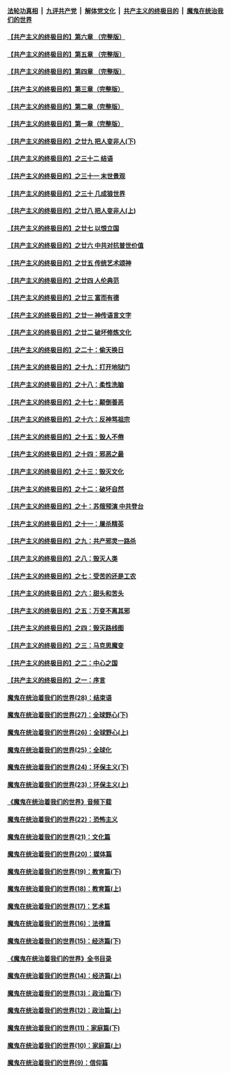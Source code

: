 ####  [法轮功真相](../../../../basic/blob/master/README.md?t=06231502) &nbsp;|&nbsp; [九评共产党](../../../../9ping.md/blob/master/README.md?t=06231502) &nbsp;|&nbsp; [解体党文化](../../../../jtdwh.md/blob/master/README.md?t=06231502)  &nbsp;|&nbsp; [共产主义的终极目的](../../../../gczydzjmd.md/blob/master/README.md?t=06231502) &nbsp;|&nbsp; [魔鬼在统治我们的世界](../../../../mgztzwmdsj.md/blob/master/README.md?t=06231502) 

#### [【共产主义的终极目的】第六章 （完整版）](../pages/nsc422/n11428913.md?t=06231502) 

#### [【共产主义的终极目的】第五章 （完整版）](../pages/nsc422/n11428912.md?t=06231502) 

#### [【共产主义的终极目的】第四章 （完整版）](../pages/nsc422/n11428907.md?t=06231502) 

#### [【共产主义的终极目的】第三章（完整版）](../pages/nsc422/n11428848.md?t=06231502) 

#### [【共产主义的终极目的】第二章（完整版）](../pages/nsc422/n11428831.md?t=06231502) 

#### [【共产主义的终极目的】第一章（完整版）](../pages/nsc422/n11417651.md?t=06231502) 

#### [【共产主义的终极目的】之廿九 把人变非人(下)](../pages/nsc422/n11344140.md?t=06231502) 

#### [【共产主义的终极目的】之三十二 结语](../pages/nsc422/n11360535.md?t=06231502) 

#### [【共产主义的终极目的】之三十一 末世景观](../pages/nsc422/n11351129.md?t=06231502) 

#### [【共产主义的终极目的】之三十 几成狼世界](../pages/nsc422/n11348280.md?t=06231502) 

#### [【共产主义的终极目的】之廿八 把人变非人(上)](../pages/nsc422/n11340492.md?t=06231502) 

#### [【共产主义的终极目的】之廿七 以恨立国](../pages/nsc422/n11336944.md?t=06231502) 

#### [【共产主义的终极目的】之廿六 中共对抗普世价值](../pages/nsc422/n11324785.md?t=06231502) 

#### [【共产主义的终极目的】之廿五 传统艺术颂神](../pages/nsc422/n11296396.md?t=06231502) 

#### [【共产主义的终极目的】之廿四 人伦典范](../pages/nsc422/n11296397.md?t=06231502) 

#### [【共产主义的终极目的】之廿三 富而有德](../pages/nsc422/n11283598.md?t=06231502) 

#### [【共产主义的终极目的】之廿一 神传语言文字](../pages/nsc422/n11263265.md?t=06231502) 

#### [【共产主义的终极目的】之廿二 破坏修炼文化](../pages/nsc422/n11245728.md?t=06231502) 

#### [【共产主义的终极目的】之二十：偷天换日](../pages/nsc422/n11238846.md?t=06231502) 

#### [【共产主义的终极目的】之十九：打开地狱门](../pages/nsc422/n11206376.md?t=06231502) 

#### [【共产主义的终极目的】之十八：柔性洗脑](../pages/nsc422/n11199994.md?t=06231502) 

#### [【共产主义的终极目的】之十七：颠倒善恶](../pages/nsc422/n11179782.md?t=06231502) 

#### [【共产主义的终极目的】之十六：反神骂祖宗](../pages/nsc422/n11166798.md?t=06231502) 

#### [【共产主义的终极目的】之十五：毁人不倦](../pages/nsc422/n11166792.md?t=06231502) 

#### [【共产主义的终极目的】之十四：邪恶之最](../pages/nsc422/n11150249.md?t=06231502) 

#### [【共产主义的终极目的】之十三：毁灭文化](../pages/nsc422/n11135227.md?t=06231502) 

#### [【共产主义的终极目的】之十二：破坏自然](../pages/nsc422/n11135214.md?t=06231502) 

#### [【共产主义的终极目的】之十：苏俄预演 中共登台](../pages/nsc422/n11118424.md?t=06231502) 

#### [【共产主义的终极目的】之十一：屠杀精英](../pages/nsc422/n11118442.md?t=06231502) 

#### [【共产主义的终极目的】之九：共产邪灵一路杀](../pages/nsc422/n11114139.md?t=06231502) 

#### [【共产主义的终极目的】之八：毁灭人类](../pages/nsc422/n11108503.md?t=06231502) 

#### [【共产主义的终极目的】之七：受苦的还是工农](../pages/nsc422/n11101809.md?t=06231502) 

#### [【共产主义的终极目的】之六：甜头和苦头](../pages/nsc422/n11096971.md?t=06231502) 

#### [【共产主义的终极目的】之五：万变不离其邪](../pages/nsc422/n11091285.md?t=06231502) 

#### [【共产主义的终极目的】之四：毁灭路线图](../pages/nsc422/n11086284.md?t=06231502) 

#### [【共产主义的终极目的】之三：马克思魔变](../pages/nsc422/n11061941.md?t=06231502) 

#### [【共产主义的终极目的】之二：中心之国](../pages/nsc422/n11047728.md?t=06231502) 

#### [【共产主义的终极目的】之一：序言](../pages/nsc422/n11086077.md?t=06231502) 

#### [魔鬼在统治着我们的世界(28)：结束语](../pages/nsc422/n10936246.md?t=06231502) 

#### [魔鬼在统治着我们的世界(27)：全球野心(下)](../pages/nsc422/n10928319.md?t=06231502) 

#### [魔鬼在统治着我们的世界(26)：全球野心(上)](../pages/nsc422/n10900318.md?t=06231502) 

#### [魔鬼在统治着我们的世界(25)：全球化](../pages/nsc422/n10788205.md?t=06231502) 

#### [魔鬼在统治着我们的世界(24)：环保主义(下)](../pages/nsc422/n10695307.md?t=06231502) 

#### [魔鬼在统治着我们的世界(23)：环保主义(上)](../pages/nsc422/n10688613.md?t=06231502) 

#### [《魔鬼在统治着我们的世界》音频下载](../pages/nsc422/n10635553.md?t=06231502) 

#### [魔鬼在统治着我们的世界(22)：恐怖主义](../pages/nsc422/n10614727.md?t=06231502) 

#### [魔鬼在统治着我们的世界(21)：文化篇](../pages/nsc422/n10597706.md?t=06231502) 

#### [魔鬼在统治着我们的世界(20)：媒体篇](../pages/nsc422/n10586579.md?t=06231502) 

#### [魔鬼在统治着我们的世界(19)：教育篇(下)](../pages/nsc422/n10564808.md?t=06231502) 

#### [魔鬼在统治着我们的世界(18)：教育篇(上)](../pages/nsc422/n10526970.md?t=06231502) 

#### [魔鬼在统治着我们的世界(17)：艺术篇](../pages/nsc422/n10499093.md?t=06231502) 

#### [魔鬼在统治着我们的世界(16)：法律篇](../pages/nsc422/n10485969.md?t=06231502) 

#### [魔鬼在统治着我们的世界(15)：经济篇(下)](../pages/nsc422/n10469975.md?t=06231502) 

#### [《魔鬼在统治着我们的世界》全书目录](../pages/nsc422/n10464261.md?t=06231502) 

#### [魔鬼在统治着我们的世界(14)：经济篇(上)](../pages/nsc422/n10457370.md?t=06231502) 

#### [魔鬼在统治着我们的世界(13)：政治篇(下)](../pages/nsc422/n10448270.md?t=06231502) 

#### [魔鬼在统治着我们的世界(12)：政治篇(上)](../pages/nsc422/n10444576.md?t=06231502) 

#### [魔鬼在统治着我们的世界(11)：家庭篇(下)](../pages/nsc422/n10440961.md?t=06231502) 

#### [魔鬼在统治着我们的世界(10)：家庭篇(上)](../pages/nsc422/n10435448.md?t=06231502) 

#### [魔鬼在统治着我们的世界(9)：信仰篇](../pages/nsc422/n10432159.md?t=06231502) 

